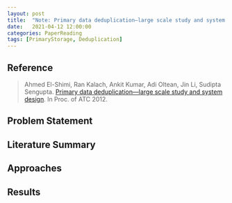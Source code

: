 ```yaml
---
layout: post
title:  "Note: Primary data deduplication—large scale study and system design."
date:   2021-04-12 12:00:00
categories: PaperReading
tags: [PrimaryStorage, Deduplication]
---
```


## Reference

> Ahmed El-Shimi, Ran Kalach, Ankit Kumar, Adi Oltean, Jin Li, Sudipta Sengupta. [Primary data deduplication—large scale study and system design](https://www.usenix.org/system/files/conference/atc12/atc12-final293.pdf). In Proc. of ATC 2012.

## Problem Statement

<!-- more -->

## Literature Summary

## Approaches

## Results


